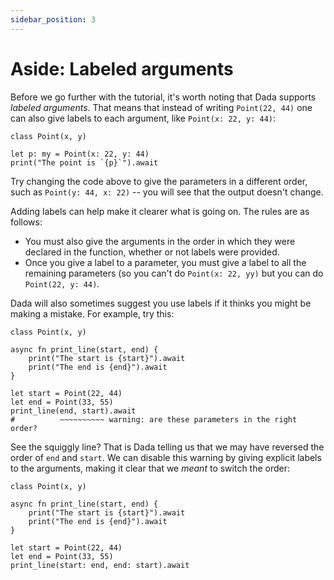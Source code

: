 ```yaml
---
sidebar_position: 3
---
```


# Aside: Labeled arguments

Before we go further with the tutorial, it's worth noting that Dada supports _labeled arguments_. That means that instead of writing `Point(22, 44)` one can also give labels to each argument, like `Point(x: 22, y: 44)`:

```dada ide
class Point(x, y)

let p: my = Point(x: 22, y: 44)
print("The point is `{p}`").await
```

Try changing the code above to give the parameters in a different order, such as `Point(y: 44, x: 22)` -- you will see that the output doesn't change.

Adding labels can help make it clearer what is going on. The rules are as follows:

-   You must also give the arguments in the order in which they were declared in the function, whether or not labels were provided.
-   Once you give a label to a parameter, you must give a label to all the remaining parameters (so you can't do `Point(x: 22, yy)` but you can do `Point(22, y: 44)`.

Dada will also sometimes suggest you use labels if it thinks you might be making a mistake. For example, try this:

```dada ide
class Point(x, y)

async fn print_line(start, end) {
    print("The start is {start}").await
    print("The end is {end}").await
}

let start = Point(22, 44)
let end = Point(33, 55)
print_line(end, start).await
#          ~~~~~~~~~~ warning: are these parameters in the right order?
```

See the squiggly line? That is Dada telling us that we may have reversed the order of `end` and `start`. We can disable this warning by giving explicit labels to the arguments, making it clear that we _meant_ to switch the order:

```dada ide
class Point(x, y)

async fn print_line(start, end) {
    print("The start is {start}").await
    print("The end is {end}").await
}

let start = Point(22, 44)
let end = Point(33, 55)
print_line(start: end, end: start).await
```
